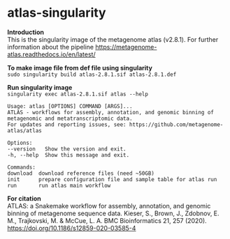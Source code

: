 # atlas-singularity
<p align="justify">

**Introduction** \
This is the singularity image of the metagenome atlas (v2.8.1). For further information about the pipeline https://metagenome-atlas.readthedocs.io/en/latest/

**To make image file from def file using singularity** \
`sudo singularity build atlas-2.8.1.sif atlas-2.8.1.def`

**Run singularity image** \
`singularity exec atlas-2.8.1.sif atlas --help`

`Usage: atlas [OPTIONS] COMMAND [ARGS]...` \
`ATLAS - workflows for assembly, annotation, and genomic binning of metagenomic and metatranscriptomic data.` \
`For updates and reporting issues, see: https://github.com/metagenome-atlas/atlas`
  
`Options:` \
  `--version   Show the version and exit.` \
  `-h, --help  Show this message and exit.` 

`Commands:` \
  `download  download reference files (need ~50GB)` \
  `init      prepare configuration file and sample table for atlas run` \
  `run       run atlas main workflow`

**For citation** \
ATLAS: a Snakemake workflow for assembly, annotation, and genomic binning of metagenome sequence data. Kieser, S., Brown, J., Zdobnov, E. M., Trajkovski, M. & McCue, L. A. BMC Bioinformatics 21, 257 (2020). https://doi.org/10.1186/s12859-020-03585-4
